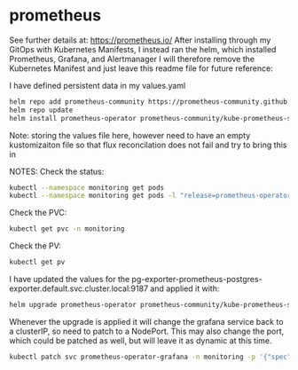 # prometheus
See further details at:  https://prometheus.io/
After installing through my GitOps with Kubernetes Manifests, I instead ran the helm, which installed Prometheus, Grafana, and Alertmanager
I will therefore remove the Kubernetes Manifest and just leave this readme file for future reference:

I have defined persistent data in my values.yaml

```bash 
helm repo add prometheus-community https://prometheus-community.github.io/helm-charts
helm repo update
helm install prometheus-operator prometheus-community/kube-prometheus-stack -n monitoring --create-namespace -f values.yaml
```
Note:  storing the values file here, however need to have an empty kustomizaiton file so that flux reconcilation does not fail and try to bring this in

NOTES:
Check the status:
```bash
kubectl --namespace monitoring get pods
kubectl --namespace monitoring get pods -l "release=prometheus-operator"
```

Check the PVC:
```bash
kubectl get pvc -n monitoring
```

Check the PV:
```bash
kubectl get pv
```



I have updated the values for the pg-exporter-prometheus-postgres-exporter.default.svc.cluster.local:9187 and applied it with:

```bash
helm upgrade prometheus-operator prometheus-community/kube-prometheus-stack -n monitoring -f values.yaml
```

Whenever the upgrade is applied it will change the grafana service back to a clusterIP, so need to patch to a NodePort.  This may also change the port, which could be 
patched as well, but will leave it as dynamic at this time.

```bash
kubectl patch svc prometheus-operator-grafana -n monitoring -p '{"spec": {"type": "NodePort"}}'
```
